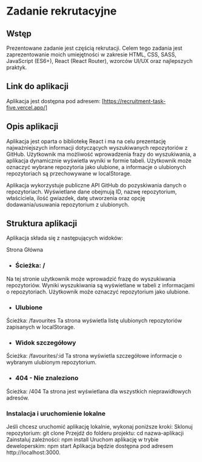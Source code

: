 # Zadanie rekrutacyjne 
## Wstęp
Prezentowane zadanie jest częścią rekrutacji. Celem tego zadania jest zaprezentowanie moich umiejętności w zakresie HTML, CSS, SASS, JavaScript (ES6+), React (React Router), wzorców UI/UX oraz najlepszych praktyk.

## Link do aplikacji
Aplikacja jest dostępna pod adresem: [https://recruitment-task-five.vercel.app/]

## Opis aplikacji
Aplikacja jest oparta o bibliotekę React i ma na celu prezentację najważniejszych informacji dotyczących wyszukiwanych repozytoriów z GitHub. Użytkownik ma możliwość wprowadzenia frazy do wyszukiwania, a aplikacja dynamicznie wyświetla wyniki w formie tabeli. Użytkownik może oznaczyć wybrane repozytoria jako ulubione, a informacje o ulubionych repozytoriach są przechowywane w localStorage.

Aplikacja wykorzystuje publiczne API GitHub do pozyskiwania danych o repozytoriach. Wyświetlane dane obejmują ID, nazwę repozytorium, właściciela, ilość gwiazdek, datę utworzenia oraz opcję dodawania/usuwania repozytorium z ulubionych.

## Struktura aplikacji
Aplikacja składa się z następujących widoków:

Strona Główna
+ ### Ścieżka: /
Na tej stronie użytkownik może wprowadzić frazę do wyszukiwania repozytoriów.
Wyniki wyszukiwania są wyświetlane w tabeli z informacjami o repozytoriach.
Użytkownik może oznaczyć repozytorium jako ulubione.

+ ### Ulubione
Ścieżka: /favourites
Ta strona wyświetla listę ulubionych repozytoriów zapisanych w localStorage.

+ ### Widok szczegółowy
Ścieżka: /favourites/:id
Ta strona wyświetla szczegółowe informacje o wybranym ulubionym repozytorium.

+ ### 404 - Nie znaleziono
Ścieżka: /404
Ta strona jest wyświetlana dla wszystkich nieprawidłowych adresów.


### Instalacja i uruchomienie lokalne
Jeśli chcesz uruchomić aplikację lokalnie, wykonaj poniższe kroki:
Sklonuj repozytorium: git clone <adres-repozytorium>
Przejdź do folderu projektu: cd nazwa-aplikacji
Zainstaluj zależności: npm install
Uruchom aplikację w trybie deweloperskim: npm start
Aplikacja będzie dostępna pod adresem http://localhost:3000.